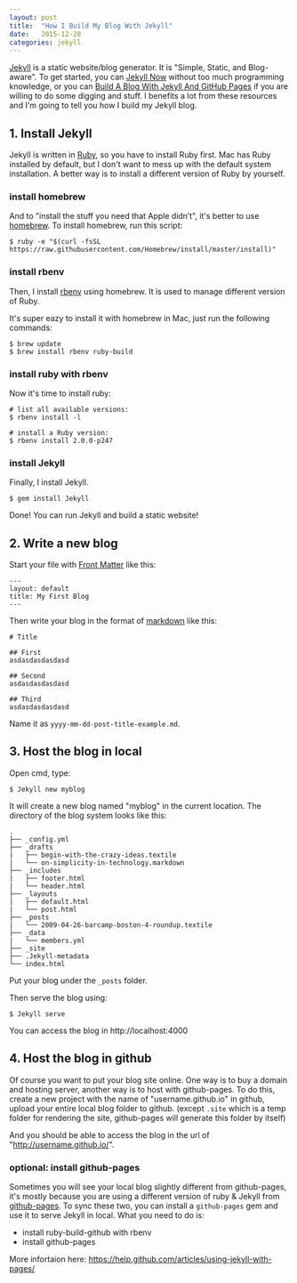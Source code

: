 ```yaml
---
layout: post
title:  "How I Build My Blog With Jekyll"
date:   2015-12-28
categories: jekyll
---
```


[Jekyll](https://Jekyllrb.com/) is a static website/blog generator. It is "Simple, Static, and Blog-aware". To get started, you can [Jekyll Now](http://www.Jekyllnow.com/) without too much programming knowledge, or you can [Build A Blog With Jekyll And GitHub Pages](http://www.smashingmagazine.com/2014/08/build-blog-Jekyll-github-pages/)
 if you are willing to do some digging and stuff. I benefits a lot from these resources and I'm going to tell you how I build my Jekyll blog.

## 1. Install Jekyll

Jekyll is written in [Ruby](https://www.ruby-lang.org/en/), so you have to install Ruby first. Mac has Ruby installed by default, but I don't want to mess up with the default system installation. A better way is to install a different version of Ruby by yourself.

### install homebrew

And to "install the stuff you need that Apple didn’t", it's better to use [homebrew](http://brew.sh/). To install homebrew, run this script:

~~~
$ ruby -e "$(curl -fsSL https://raw.githubusercontent.com/Homebrew/install/master/install)"
~~~

### install rbenv

Then, I install [rbenv](https://github.com/rbenv/rbenv) using homebrew. It is used to manage different version of Ruby.

It's super eazy to install it with homebrew in Mac, just run the following commands:

~~~
$ brew update
$ brew install rbenv ruby-build
~~~

### install ruby with rbenv

Now it's time to install ruby:

~~~
# list all available versions:
$ rbenv install -l

# install a Ruby version:
$ rbenv install 2.0.0-p247
~~~

### install Jekyll

Finally, I install Jekyll.

~~~
$ gem install Jekyll
~~~

Done! You can run Jekyll and build a static website!

## 2. Write a new blog

Start your file with [Front Matter](http://Jekyllrb.com/docs/frontmatter/) like this:

~~~
---
layout: default
title: My First Blog
---
~~~

Then write your blog in the format of [markdown](https://daringfireball.net/projects/markdown/) like this:

~~~
# Title

## First
asdasdasdasdasd

## Second
asdasdasdasdasd

## Third
asdasdasdasdasd
~~~

Name it as `yyyy-mm-dd-post-title-example.md`.

## 3. Host the blog in local

Open cmd, type:

~~~
$ Jekyll new myblog
~~~

It will create a new blog named "myblog" in the current location. The directory of the blog system looks like this:

~~~
.
├── _config.yml
├── _drafts
|   ├── begin-with-the-crazy-ideas.textile
|   └── on-simplicity-in-technology.markdown
├── _includes
|   ├── footer.html
|   └── header.html
├── _layouts
|   ├── default.html
|   └── post.html
├── _posts
|   └── 2009-04-26-barcamp-boston-4-roundup.textile
├── _data
|   └── members.yml
├── _site
├── .Jekyll-metadata
└── index.html
~~~

Put your blog under the `_posts` folder.

Then serve the blog using:

~~~
$ Jekyll serve
~~~

You can access the blog in http://localhost:4000

## 4. Host the blog in github

Of course you want to put your blog site online. One way is to buy a domain and hosting server, another way is to host with github-pages. To do this, create a new project with the name of "username.github.io" in github, upload your entire local blog folder to github. (except `.site` which is a temp folder for rendering the site, github-pages will generate this folder by itself)

And you should be able to access the blog in the url of "http://username.github.io/".

### optional: install github-pages

Sometimes you will see your local blog slightly different from github-pages, it's mostly because you are using a different version of ruby & Jekyll from [github-pages](https://pages.github.com/). To sync these two, you can install a `github-pages` gem and use it to serve Jekyll in local. What you need to do is:

- install ruby-build-github with rbenv
- install github-pages

More infortaion here: <https://help.github.com/articles/using-jekyll-with-pages/>
